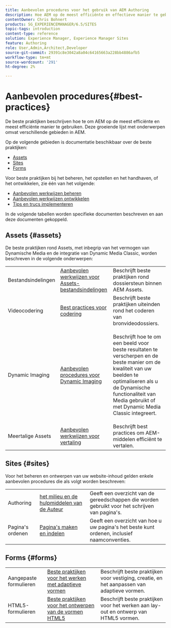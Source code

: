 ```yaml
---
title: Aanbevolen procedures voor het gebruik van AEM Authoring
description: Hoe AEM op de meest efficiënte en effectieve manier te gebruiken.
contentOwner: Chris Bohnert
products: SG_EXPERIENCEMANAGER/6.5/SITES
topic-tags: introduction
content-type: reference
solution: Experience Manager, Experience Manager Sites
feature: Authoring
role: User,Admin,Architect,Developer
source-git-commit: 29391c8e3042a8a04c64165663a228bb4886afb5
workflow-type: tm+mt
source-wordcount: '291'
ht-degree: 2%

---
```


# Aanbevolen procedures{#best-practices}

De beste praktijken beschrijven hoe te om AEM op de meest efficiënte en meest efficiënte manier te gebruiken. Deze groeiende lijst met onderwerpen omvat verschillende gebieden in AEM.

Op de volgende gebieden is documentatie beschikbaar over de beste praktijken:

* [Assets](#assets)
* [Sites](#sites)
* [Forms](#forms)

Voor beste praktijken bij het beheren, het opstellen en het handhaven, of het ontwikkelen, zie één van het volgende:

* [Aanbevolen werkwijzen beheren](/help/sites-administering/administer-best-practices.md)
* [Aanbevolen werkwijzen ontwikkelen](/help/sites-developing/best-practices.md)
* [Tips en trucs implementeren](/help/sites-deploying/best-practices.md)

In de volgende tabellen worden specifieke documenten beschreven en aan deze documenten gekoppeld.

## Assets {#assets}

De beste praktijken rond Assets, met inbegrip van het vermogen van Dynamische Media en de integratie van Dynamic Media Classic, worden beschreven in de volgende onderwerpen:

<table>
 <tbody>
  <tr>
   <td>Bestandsindelingen</td>
   <td><a href="/help/assets/assets-file-format-best-practices.md">Aanbevolen werkwijzen voor Assets-bestandsindelingen</a></td>
   <td>Beschrijft beste praktijken rond dossiersteun binnen AEM Assets.</td>
  </tr>
  <tr>
   <td>Videocodering</td>
   <td><a href="/help/assets/video.md#best-practices-for-encoding-videos">Best practices voor codering</a></td>
   <td>Beschrijft beste praktijken uiteinden rond het coderen van bronvideodossiers.</td>
  </tr>
  <tr>
   <td>Dynamic Imaging</td>
   <td><a href="/help/assets/best-practices-for-optimizing-the-quality-of-your-images.md">Aanbevolen procedures voor Dynamic Imaging</a></td>
   <td><p>Beschrijft hoe te om een beeld voor beste resultaten te verscherpen en de beste manier om de kwaliteit van uw beelden te optimaliseren als u de Dynamische functionaliteit van Media gebruikt of met Dynamic Media Classic integreert. </p> </td>
  </tr>
  <tr>
   <td>Meertalige Assets</td>
   <td><a href="/help/assets/best-practices-for-translating-assets-efficiently.md">Aanbevolen werkwijzen voor vertaling</a></td>
   <td>Beschrijft best practices om AEM-middelen efficiënt te vertalen.</td>
  </tr>
 </tbody>
</table>

## Sites {#sites}

Voor het beheren en ontwerpen van uw website-inhoud gelden enkele aanbevolen procedures die als volgt worden beschreven:

|  |  |  |
|---|---|---|
| Authoring | [ het milieu en de hulpmiddelen van de Auteur ](/help/sites-authoring/author-environment-tools.md) | Geeft een overzicht van de gereedschappen die worden gebruikt voor het schrijven van pagina&#39;s. |
| Pagina&#39;s ordenen | [Pagina&#39;s maken en indelen](/help/sites-authoring/managing-pages.md) | Geeft een overzicht van hoe u uw pagina&#39;s het beste kunt ordenen, inclusief naamconventies. |

## Forms {#forms}

|  |  |  |
|---|---|---|
| Aangepaste formulieren | [ Beste praktijken voor het werken met adaptieve vormen ](/help/forms/using/adaptive-forms-best-practices.md) | Beschrijft beste praktijken voor vestiging, creatie, en het aanpassen van adaptieve vormen. |
| HTML5-formulieren | [ Beste praktijken voor het ontwerpen van de vormen HTML5 ](/help/forms/using/best-practices-for-html5-forms.md) | Beschrijft beste praktijken voor het werken aan lay-out en ontwerp van HTML5 vormen. |
